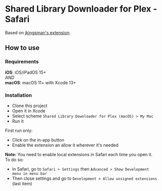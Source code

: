 # Shared Library Downloader for Plex - Safari

Based on [jkingsman's extension](https://github.com/jkingsman/plex-shared-library-downloader).

## How to use

### Requirements

**iOS**: iOS/iPadOS 15+  
_AND_  
**macOS**: macOS 11+ with Xcode 13+

### Installation

- Clone this project
- Open it in Xcode
- Select scheme `Shared Library Downloader for Plex (macOS) > My Mac`
- Run it

First run only:
- Click on the in-app button
- Enable the extension an allow it wherever it's needed

**Note:** You need to enable local extensions in Safari each time you open it. To do so:
- In Safari, go to `Safari > Settings` then `Advanced > Show Development menu in menu bar`
- Then close settings and go to `Development > Allow unsigned extensions` (last item)
